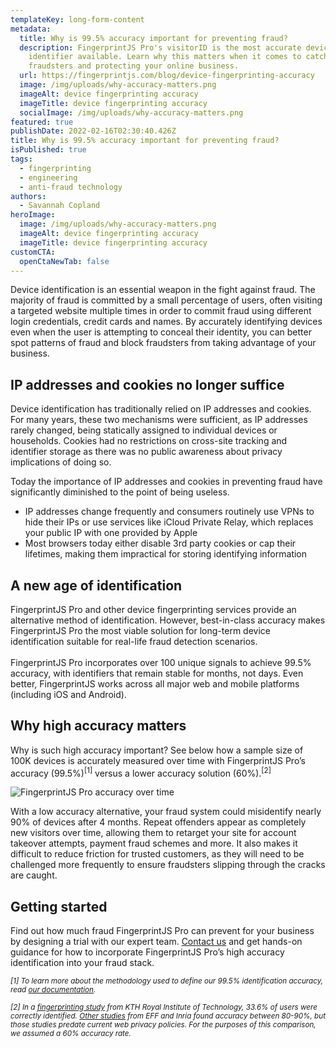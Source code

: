 ```yaml
---
templateKey: long-form-content
metadata:
  title: Why is 99.5% accuracy important for preventing fraud?
  description: FingerprintJS Pro's visitorID is the most accurate device
    identifier available. Learn why this matters when it comes to catching
    fraudsters and protecting your online business.
  url: https://fingerprintjs.com/blog/device-fingerprinting-accuracy
  image: /img/uploads/why-accuracy-matters.png
  imageAlt: device fingerprinting accuracy
  imageTitle: device fingerprinting accuracy
  socialImage: /img/uploads/why-accuracy-matters.png
featured: true
publishDate: 2022-02-16T02:30:40.426Z
title: Why is 99.5% accuracy important for preventing fraud?
isPublished: true
tags:
  - fingerprinting
  - engineering
  - anti-fraud technology
authors:
  - Savannah Copland
heroImage:
  image: /img/uploads/why-accuracy-matters.png
  imageAlt: device fingerprinting accuracy
  imageTitle: device fingerprinting accuracy
customCTA:
  openCtaNewTab: false
---
```

Device identification is an essential weapon in the fight against fraud. The majority of fraud is committed by a small percentage of users, often visiting a targeted website multiple times in order to commit fraud using different login credentials, credit cards and names. By accurately identifying devices even when the user is attempting to conceal their identity, you can better spot patterns of fraud and block fraudsters from taking advantage of your business.  

## IP addresses and cookies no longer suffice

Device identification has traditionally relied on IP addresses and cookies. For many years, these two mechanisms were sufficient, as IP addresses rarely changed, being statically assigned to individual devices or households. Cookies had no restrictions on cross-site tracking and identifier storage as there was no public awareness about privacy implications of doing so.

Today the importance of IP addresses and cookies in preventing fraud have significantly diminished to the point of being useless. 

* IP addresses change frequently and consumers routinely use VPNs to hide their IPs or use services like iCloud Private Relay, which replaces your public IP with one provided by Apple 
* Most browsers today either disable 3rd party cookies or cap their lifetimes, making them impractical for storing identifying information

## A new age of identification

FingerprintJS Pro and other device fingerprinting services provide an alternative method of identification. However, best-in-class accuracy makes FingerprintJS Pro the most viable solution for long-term device identification suitable for real-life fraud detection scenarios.\
\
FingerprintJS Pro incorporates over 100 unique signals to achieve 99.5% accuracy, with identifiers that remain stable for months, not days. Even better, FingerprintJS works across all major web and mobile platforms (including iOS and Android).

## Why high accuracy matters

Why is such high accuracy important? See below how a sample size of 100K devices is accurately measured over time with FingerprintJS Pro’s accuracy (99.5%)<sup>\[1]</sup> versus a lower accuracy solution (60%).<sup>\[2]</sup>

![FingerprintJS Pro accuracy over time](/img/uploads/why-accuracy-matters_-graph.png "FingerprintJS Pro accuracy over time")

With a low accuracy alternative, your fraud system could misidentify nearly 90% of devices after 4 months. Repeat offenders appear as completely new visitors over time, allowing them to retarget your site for account takeover attempts, payment fraud schemes and more. It also makes it difficult to reduce friction for trusted customers, as they will need to be challenged more frequently to ensure fraudsters slipping through the cracks are caught.

## Getting started 

Find out how much fraud FingerprintJS Pro can prevent for your business by designing a trial with our expert team. [Contact us](https://fingerprintjs.com/contact-sales/) and get hands-on guidance for how to incorporate FingerprintJS Pro’s high accuracy identification into your fraud stack.

<i><small>\[1] To learn more about the methodology used to define our 99.5% identification accuracy, read [our documentation](https://dev.fingerprintjs.com/docs/understanding-our-995-accuracy).</small></i>

<i><small>\[2] In a [fingerprinting study](https://hal.inria.fr/hal-01718234v2) from KTH Royal Institute of Technology, 33.6% of users were correctly identified. [Other studies](https://www.researchgate.net/publication/332873650_Browser_Fingerprinting_A_survey) from EFF and Inria found accuracy between 80-90%, but those studies predate current web privacy policies. For the purposes of this comparison, we assumed a 60% accuracy rate.</small></i>